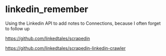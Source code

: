 # linkedin_remember
Using the Linkedin API to add notes to Connections, because I often forget to follow up

https://github.com/linkedtales/scrapedin

https://github.com/linkedtales/scrapedin-linkedin-crawler
